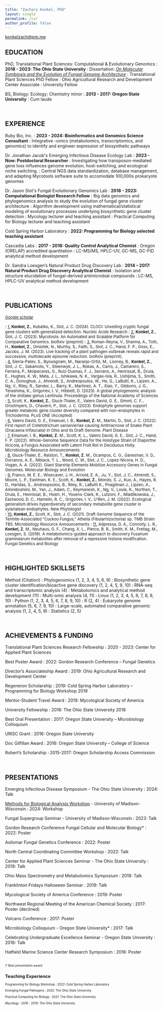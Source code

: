 ```yaml
---
title: "Zachary Konkel, PhD"
layout: single
permalink: /cv/
author_profile: false
---
```


konkelzach@pm.me


EDUCATION
---------

PhD, Translational Plant Sciences: Computational & Evolutionary Genomics
:    **2018 - 2023: The Ohio State University**
:    Dissertation: [*On Molecular Symbiosis and the Evolution of Fungal Genome Architecture*](http://rave.ohiolink.edu/etdc/view?acc_num=osu1692587815963288)
:    Translational Plant Sciences PhD Fellow
:    Ohio Agricultural Research and Development Center Associate
:    University Fellow

BS, Biology: Ecology; Chemistry minor
:    **2013 - 2017: Oregon State University**
:    Cum laude


<br />

EXPERIENCE
---------
Ruby Bio, Inc.
:   **2023 - 2024: Bioinformatics and Genomics Science Consultant**
:   Integrative -omics (metabolomics, transcriptomics, and genomics) to
identify and engineer expression of biosynthetic pathways

Dr. Jonathan Jacob's Emerging Infectious Disease Ecology Lab
:    **2023 - Now: Postdoctoral Researcher**
:    Investigating how transposon-mediated gene loss influences genome
evolution, host-switching, and ecological niche switching.
:    Central NGS data standardization, database management, and adapting
Mycotools software suite to accomodate 100,000s prokaryote genomes

Dr. Jason Slot's Fungal Evolutionary Genomics Lab
:    **2018 - 2023: Computational Biologist Research Fellow**
:    Big data genomics and phylogenomics analysis to study the evolution 
of fungal gene cluster architecture
:    Algorithm development using mathematical/statistical modeling of
evolutionary processes underlying biosynthetic gene cluster detection
:    Mycology lecturer and teaching assistant
:    Practical Computing for Biology lecturer and teaching assistant

Cold Spring Harbor Laboratory
:    **2022: Programming for Biology selected teaching assistant**

Cascadia Labs
:    **2017 - 2018: Quality Control Analytical Chemist**
:    Oregon (ORELAP) accredited quantitation
:    LC-MS/MS, HPLC-UV, GC-MS, GC-FID analytical method development

Dr. Sandra Loesgen’s Natural Product Drug Discovery Lab
:    **2014 – 2017: Natural Product Drug Discovery Analytical Chemist**
:    Isolation and structure elucidation of fungal-derived antimicrobial compounds
:    LC-MS, HPLC-UV analytical method development

<br />


PUBLICATIONS
---------

<a href="https://scholar.google.com/citations?user=fMdoXDMAAAAJ&hl=en&oi=ao"><font size="2">Google scholar</font></a>

:    <font size="2"><u>1.</u> <b><b>Konkel, Z.</b></b>, Kubatko, K., Slot, J. C. (2024). CLOCI: Unveiling cryptic fungal gene clusters with generalized detection. Nucleic Acids Research</font> 
:    <font size="2"><u>2.</u> <b><b>Konkel, Z.</b></b>, Slot, J. C. (2023). Mycotools: An Automated and Scalable Platform for Comparative Genomics. bioRxiv (preprint)</font>
:    <font size="2"><u>3.</u> Roman-Reyna, V., Sharma, A., Toth, H., <b><b>Konkel, Z.</b></b>, Omiotek, N., Murthy, S., Faith, S., Slot, J. C., Hand, F. P., Goss, E., Jacobs, J. M. (2023). Live tracking of a plant pathogen outbreak reveals rapid and successive, multidecade episome reduction. bioRxiv (preprint).</font>  
:    <font size="2"><u>4.</u> Sierra-Patev, S., Byoungnam, M., Naranjo-Ortiz, M., Looney, B., <b><b>Konkel, Z.</b></b>, Slot, J. C., Sakamoto, Y., Steenwyk, J. L., Rokas, A., Carro, J., Camarero, S., Ferreira, P., Molpeceres, G., Ruiz-Duenas, F. J., Serrano, A., Henrissat, B., Drula, E., Hughes, K. W., Mata, J. L., Ishikawa, N. K., Vargas-Isla, R., Ushijima, S., Smith, C. A., Donoghue, J., Ahrendt, S., Andreopoulos, W., He, G., LaButti, K., Lipzen, A., Ng, V., Riley, R., Sandor, L., Barry, K., Martinez, A. T., Xiao, Y., Gibbons, J. G., Terashima, K., Grigoriev, I. V., Hibbett, D. (2023). A global phylogenomic analysis of the shiitake genus Lentinula. Proceedings of the National Academy of Sciences</font>  
:    <font size="2"><u>5.</u> Scott, K., <b>Konkel, Z.</b>, Gluck-Thaler, E., Valero David, G. E., Simmt, C. F., Grootmyers, D., Chaverri, P., Slot, J. C. (2023). Endophyte genomes support greater metabolic gene cluster diversity compared with non-endophytes in Trichoderma. PLoS ONE (Accepted)</font>  
:    <font size="2"><u>6.</u> Valero David, G. E., Emanuel, I. B., <b>Konkel, Z.</b> M., Martin, D., Slot, J. C. (2022). First report of Colletotrichum sansevieriae causing Anthracnose of Snake Plant (Dracaena trifasciata) in Ohio and its Draft Genome. Plant Disease</font>  
:    <font size="2"><u>7.</u> Emanuel, I. B., <b>Konkel, Z.</b> M., Scott, K. L., Valero David, G. E., Slot, J. C., Hand, F. P. (2022). Whole-Genome Sequence Data for the Holotype Strain of Diaporthe ilicicola, a Fungus Associated with Latent Fruit Rot in Deciduous Holly. Microbiology Resource Announcements</font>  
:    <font size="2"><u>8.</u> Gluck-Thaler, E., Ralston, T., <b>Konkel, Z.</b> M., Ocampos, C. G., Ganeshan, V. D., Dorrance, A. E., Niblack, T. L., Wood, C. W., Slot, J. C., Lopez-Nicora, H. D., Vogan, A. A. (2022). Giant Starship Elements Mobilize Accessory Genes in Fungal Genomes. Molecular Biology and Evolution</font>  
:    <font size="2"><u>9.</u> Franco, M. E. E., Wisecaver, J. H., Arnold, E. A., Ju, Y., Slot, J. C., Ahrendt, S., Moore, L. P., Eastman, K. E., Scott, K., <b>Konkel, Z.</b>, Mondo, S. J., Kuo, A., Hayes, R. D., Haridas, S., Andreopoulos, B., Riley, R., LaButti K., Pnagilinan J., Lipzen, A., Amirebrahimi, M., Yan, J., Adam, C., Keymanesh, K., Ng, V., Louie, K., Northen, T., Drula, E., Henrissat, B., Hsieh, H., Youens-Clark, K., Lutzoni, F., Miadlikowska, J., Eastwood, D. C., Hamelin, R. C., Grigoriev, I. V., U’Ren, J. M. (2022). Ecological
generalism drives hyperdiversity of secondary metabolite gene cluster in xylarialean endophytes. New Phytologist</font>  
:    <font size="2"><u>10.</u> <b>Konkel, Z.</b>, Scott, K., Slot, J. C. (2021). Draft Genome Sequence of the Termite-Associated “Cuckoo Fungus,” Athelia (Fibularhizoctonia) sp. TMB Strain TB5. Microbiology Resource Announcements</font>
:    <font size="2"><u>11.</u> Adpressa, D. A., Connolly, L. R., <b>Konkel, Z.</b> M., Neuhaus, G. F., Chang, X. L., Pierce, B. R., Smith, K. M., Freitag, M., Loesgen, S. (2019). A metabolomics-guided approach to discovery Fusarium graminearum metabolites after removal of a repressive histone modification. Fungal Genetics and Biology</font>

<br />

HIGHLIGHTED SKILLSETS 
-------

Method (Citation)
:   Phylogenomics (1, 2, 3, 4, 5, 6, 9)
:   Biosynthetic gene cluster identification/bioactive gene discovery (1, 2, 4, 5,
  9, 10)
:   RNA-seq and transcriptomic analysis (4)
:   Metabolomics and analytical method development (11)
:   Multi-omic analysis (4, 11)
:   Linux (1, 2, 3, 4, 5, 6, 7, 8, 9, 10)
:   Python (1, 2, 3, 4, 5, 6, 7, 8, 9, 10)
:   R (2, 4)
:   Eukaryote genome annotation (5, 6, 7, 9, 10)
:   Large-scale, automated comparative genomic analysis (1, 2, 4, 5, 8)
:   Statistics (2, 5)

<br />

ACHIEVEMENTS & FUNDING
-------

Translational Plant Sciences Research Fellowship
:    2020 - 2023: Center for Applied Plant Sciences

Best Poster Award
:    2022: Gordon Research Conference – Fungal Genetics

Director’s Associateship Award
:    2019: Ohio Agricultural Research and Development Center

Regeneron Scholarship
:    2019: Cold Spring Harbor Laboratory – Programming for Biology Workshop 2019

Mentor-Student Travel Award
:    2019: Mycological Society of America

University Fellowship
:    2018: The Ohio State University 2018

Best Oral Presentation
:    2017: Oregon State University – Microbiology Colloquium

URISC Grant
:    2016: Oregon State University

Doc Gilfillan Award
:    2016: Oregon State University – College of Science

Robert’s Scholarship
:    2015-2017: Oregon Scholarship Access Commission

<br />

PRESENTATIONS
-------

Emerging Infectious Disease Symposium - The Ohio State University
:    2024: Talk

[Methods for Biological Analysis Workshop](https://www.youtube.com/watch?v=5FVbRDy-nBU&t=3143s) - University of Madison-Wisconsin
:    2024: Workshop

Fungal Supergroup Seminar - University of Madison-Wisconsin
:    2023: Talk

Gordon Research Conference Fungal Cellular and Molecular Biology*
:    2022: Poster

Asilomar Fungal Genetics Conference
:    2022: Poster

North Central Coordinating Committee Workshop
:    2022: Talk

Center for Applied Plant Sciences Seminar - The Ohio State University
:    2019: Talk

Ohio Mass Spectrometry and Metabolomics Symposium
:    2019: Talk

Franklinton Fridays Halloween Seminar
:    2019: Talk

Mycological Society of America Conference
:    2019: Poster

Northwest Regional Meeting of the American Chemical Society
:    2017: Poster (declined)

Volcano Conference
:    2017: Poster

Microbiology Colloquium - Oregon State University*
:    2017: Talk

Celebrating Undergraduate Excellence Seminar - Oregon State University
:    2016: Talk

Hatfield Marine Science Center Research Symposium
:    2016: Poster

<br />
<sup><sub>\* Best presentation award

<br />

Teaching Experience
-------

Programming for Biology Workshop
:    2022: Cold Spring Harbor Laboratory

Emerging Fungal Pathogens
:    2022: The Ohio State University

Practical Computing for Biology
:    2021: The Ohio State University

Mycology
:    2018 - 2019: The Ohio State University

